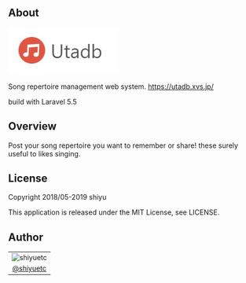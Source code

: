 ## About

<p><img src="https://raw.githubusercontent.com/shiyuetc/utadb/1798eee009a59e6a85a49493d4dec92ad05970e5/public/images/logo.jpg" alt="logo"></p>
<p>Song repertoire management web system. <a href="https://utadb.xvs.jp/">https://utadb.xvs.jp/</a></p>
<p>build with Laravel 5.5</p>

## Overview

<p>Post your song repertoire you want to remember or share! these surely useful to likes singing.</p>

## License

<p>Copyright 2018/05-2019 shiyu</p>
<p>This application is released under the MIT License, see LICENSE.</p>

## Author

<table>
  <tr>
    <td><img src="https://avatars3.githubusercontent.com/u/43884147?s=460&v=4" alt="shiyuetc" width="100"></td>
  </tr>
  <tr>
    <td align="center"><a href="https://github.com/shiyuetc">@shiyuetc</a></td>
  </tr>
</table>